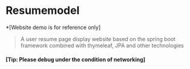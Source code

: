 # Resumemodel
*[Website demo is for reference only]
>A user resume page display website based on the spring boot framework combined with thymeleaf, JPA and other technologies
#### [Tip: Please debug under the condition of networking]
